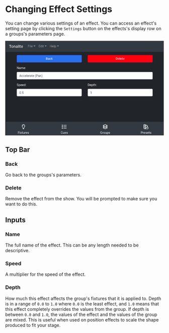 # Changing Effect Settings

You can change various settings of an effect.
You can access an effect's setting page by clicking the `Settings` button on the effects's display row on a groups's parameters page.

![Effects settings page](../../../images/effect_settings.png)

## Top Bar

### Back

Go back to the groups's parameters.

### Delete

Remove the effect from the show. You will be prompted to make sure you want to do this.

## Inputs

### Name

The full name of the effect. This can be any length needed to be descriptive.

### Speed

A multiplier for the speed of the effect.

### Depth

How much this effect affects the group's fixtures that it is applied to. Depth is in a range of `0.0` to `1.0` where `0.0` is the least effect, and `1.0` means that this effect completely overrides the values from the group. If depth is between `0.0` and `1.0`, the values of the effect and the values of the group are mixed. This is useful when used on position effects to scale the shape produced to fit your stage.